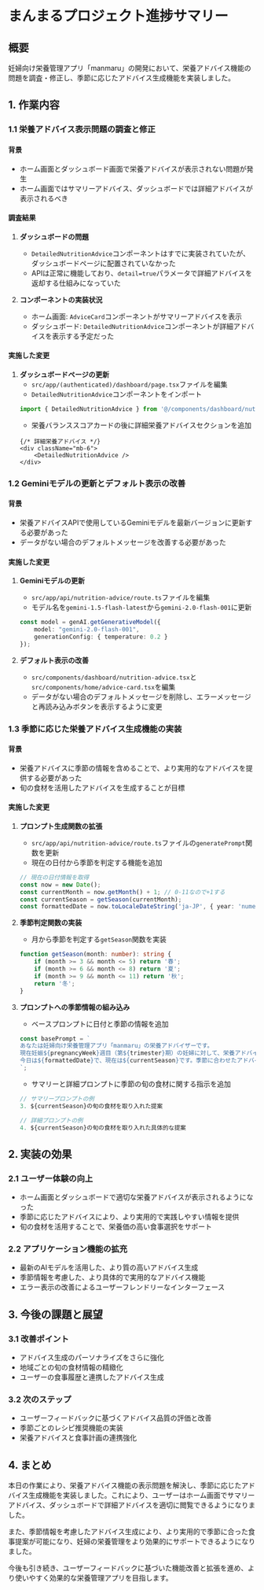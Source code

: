 # まんまるプロジェクト進捗サマリー

## 概要
妊婦向け栄養管理アプリ「manmaru」の開発において、栄養アドバイス機能の問題を調査・修正し、季節に応じたアドバイス生成機能を実装しました。

## 1. 作業内容

### 1.1 栄養アドバイス表示問題の調査と修正

#### 背景
- ホーム画面とダッシュボード画面で栄養アドバイスが表示されない問題が発生
- ホーム画面ではサマリーアドバイス、ダッシュボードでは詳細アドバイスが表示されるべき

#### 調査結果
1. **ダッシュボードの問題**
   - `DetailedNutritionAdvice`コンポーネントはすでに実装されていたが、ダッシュボードページに配置されていなかった
   - APIは正常に機能しており、`detail=true`パラメータで詳細アドバイスを返却する仕組みになっていた

2. **コンポーネントの実装状況**
   - ホーム画面: `AdviceCard`コンポーネントがサマリーアドバイスを表示
   - ダッシュボード: `DetailedNutritionAdvice`コンポーネントが詳細アドバイスを表示する予定だった

#### 実施した変更
1. **ダッシュボードページの更新**
   - `src/app/(authenticated)/dashboard/page.tsx`ファイルを編集
   - `DetailedNutritionAdvice`コンポーネントをインポート
   ```typescript
   import { DetailedNutritionAdvice } from '@/components/dashboard/nutrition-advice';
   ```
   - 栄養バランススコアカードの後に詳細栄養アドバイスセクションを追加
   ```tsx
   {/* 詳細栄養アドバイス */}
   <div className="mb-6">
       <DetailedNutritionAdvice />
   </div>
   ```

### 1.2 Geminiモデルの更新とデフォルト表示の改善

#### 背景
- 栄養アドバイスAPIで使用しているGeminiモデルを最新バージョンに更新する必要があった
- データがない場合のデフォルトメッセージを改善する必要があった

#### 実施した変更
1. **Geminiモデルの更新**
   - `src/app/api/nutrition-advice/route.ts`ファイルを編集
   - モデル名を`gemini-1.5-flash-latest`から`gemini-2.0-flash-001`に更新
   ```typescript
   const model = genAI.getGenerativeModel({
       model: "gemini-2.0-flash-001",
       generationConfig: { temperature: 0.2 }
   });
   ```

2. **デフォルト表示の改善**
   - `src/components/dashboard/nutrition-advice.tsx`と`src/components/home/advice-card.tsx`を編集
   - データがない場合のデフォルトメッセージを削除し、エラーメッセージと再読み込みボタンを表示するように変更

### 1.3 季節に応じた栄養アドバイス生成機能の実装

#### 背景
- 栄養アドバイスに季節の情報を含めることで、より実用的なアドバイスを提供する必要があった
- 旬の食材を活用したアドバイスを生成することが目標

#### 実施した変更
1. **プロンプト生成関数の拡張**
   - `src/app/api/nutrition-advice/route.ts`ファイルの`generatePrompt`関数を更新
   - 現在の日付から季節を判定する機能を追加
   ```typescript
   // 現在の日付情報を取得
   const now = new Date();
   const currentMonth = now.getMonth() + 1; // 0-11なので+1する
   const currentSeason = getSeason(currentMonth);
   const formattedDate = now.toLocaleDateString('ja-JP', { year: 'numeric', month: 'long', day: 'numeric' });
   ```

2. **季節判定関数の実装**
   - 月から季節を判定する`getSeason`関数を実装
   ```typescript
   function getSeason(month: number): string {
       if (month >= 3 && month <= 5) return '春';
       if (month >= 6 && month <= 8) return '夏';
       if (month >= 9 && month <= 11) return '秋';
       return '冬';
   }
   ```

3. **プロンプトへの季節情報の組み込み**
   - ベースプロンプトに日付と季節の情報を追加
   ```typescript
   const basePrompt = `
   あなたは妊婦向け栄養管理アプリ「manmaru」の栄養アドバイザーです。
   現在妊娠${pregnancyWeek}週目（第${trimester}期）の妊婦に対して、栄養アドバイスを作成してください。
   今日は${formattedDate}で、現在は${currentSeason}です。季節に合わせたアドバイスも含めてください。
   `;
   ```
   - サマリーと詳細プロンプトに季節の旬の食材に関する指示を追加
   ```typescript
   // サマリープロンプトの例
   3. ${currentSeason}の旬の食材を取り入れた提案
   
   // 詳細プロンプトの例
   4. ${currentSeason}の旬の食材を取り入れた具体的な提案
   ```

## 2. 実装の効果

### 2.1 ユーザー体験の向上
- ホーム画面とダッシュボードで適切な栄養アドバイスが表示されるようになった
- 季節に応じたアドバイスにより、より実用的で実践しやすい情報を提供
- 旬の食材を活用することで、栄養価の高い食事選択をサポート

### 2.2 アプリケーション機能の拡充
- 最新のAIモデルを活用した、より質の高いアドバイス生成
- 季節情報を考慮した、より具体的で実用的なアドバイス機能
- エラー表示の改善によるユーザーフレンドリーなインターフェース

## 3. 今後の課題と展望

### 3.1 改善ポイント
- アドバイス生成のパーソナライズをさらに強化
- 地域ごとの旬の食材情報の精緻化
- ユーザーの食事履歴と連携したアドバイス生成

### 3.2 次のステップ
- ユーザーフィードバックに基づくアドバイス品質の評価と改善
- 季節ごとのレシピ推奨機能の実装
- 栄養アドバイスと食事計画の連携強化

## 4. まとめ

本日の作業により、栄養アドバイス機能の表示問題を解決し、季節に応じたアドバイス生成機能を実装しました。これにより、ユーザーはホーム画面でサマリーアドバイス、ダッシュボードで詳細アドバイスを適切に閲覧できるようになりました。

また、季節情報を考慮したアドバイス生成により、より実用的で季節に合った食事提案が可能になり、妊婦の栄養管理をより効果的にサポートできるようになりました。

今後も引き続き、ユーザーフィードバックに基づいた機能改善と拡張を進め、より使いやすく効果的な栄養管理アプリを目指します。
